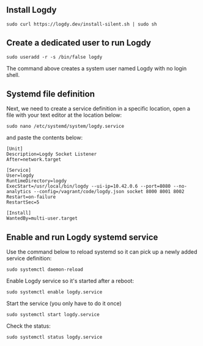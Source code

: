 
## Install Logdy

```warp-runnable-command
sudo curl https://logdy.dev/install-silent.sh | sudo sh
```
## Create a dedicated user to run Logdy[​](https://logdy.dev/docs/logdy-systemd-service#optional-create-a-dedicated-user-to-run-logdy)
```warp-runnable-command
sudo useradd -r -s /bin/false logdy
```
The command above creates a system user named Logdy with no login shell\.
## Systemd file definition[​](https://logdy.dev/docs/logdy-systemd-service#systemd-file-definition)
Next\, we need to create a service definition in a specific location\, open a file with your text editor at the location below\:
```warp-runnable-command
sudo nano /etc/systemd/system/logdy.service
```
and paste the contents below\:
```text
[Unit]
Description=Logdy Socket Listener
After=network.target

[Service]
User=logdy
RuntimeDirectory=logdy
ExecStart=/usr/local/bin/logdy --ui-ip=10.42.0.6 --port=8080 --no-analytics --config=/vagrant/code/logdy.json socket 8000 8001 8002
Restart=on-failure
RestartSec=5

[Install]
WantedBy=multi-user.target

```
## Enable and run Logdy systemd service[​](https://logdy.dev/docs/logdy-systemd-service#enable-and-run-logdy-systemd-service)
Use the command below to reload systemd so it can pick up a newly added service definition\:
```warp-runnable-command
sudo systemctl daemon-reload
```
Enable Logdy service so it\'s started after a reboot\:
```warp-runnable-command
sudo systemctl enable logdy.service
```
Start the service \(you only have to do it once\)
```warp-runnable-command
sudo systemctl start logdy.service
```
Check the status\:
```warp-runnable-command
sudo systemctl status logdy.service
```
